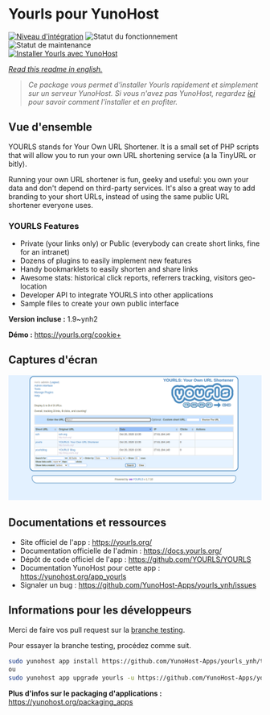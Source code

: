 <!--
N.B.: This README was automatically generated by https://github.com/YunoHost/apps/tree/master/tools/README-generator
It shall NOT be edited by hand.
-->

# Yourls pour YunoHost

[![Niveau d'intégration](https://dash.yunohost.org/integration/yourls.svg)](https://dash.yunohost.org/appci/app/yourls) ![Statut du fonctionnement](https://ci-apps.yunohost.org/ci/badges/yourls.status.svg) ![Statut de maintenance](https://ci-apps.yunohost.org/ci/badges/yourls.maintain.svg)  
[![Installer Yourls avec YunoHost](https://install-app.yunohost.org/install-with-yunohost.svg)](https://install-app.yunohost.org/?app=yourls)

*[Read this readme in english.](./README.md)*

> *Ce package vous permet d'installer Yourls rapidement et simplement sur un serveur YunoHost.
Si vous n'avez pas YunoHost, regardez [ici](https://yunohost.org/#/install) pour savoir comment l'installer et en profiter.*

## Vue d'ensemble

YOURLS stands for Your Own URL Shortener. It is a small set of PHP scripts that will allow you to run your own URL shortening service (a la TinyURL or bitly).

Running your own URL shortener is fun, geeky and useful: you own your data and don't depend on third-party services. It's also a great way to add branding to your short URLs, instead of using the same public URL shortener everyone uses.

### YOURLS Features

- Private (your links only) or Public (everybody can create short links, fine for an intranet)
- Dozens of plugins to easily implement new features
- Handy bookmarklets to easily shorten and share links
- Awesome stats: historical click reports, referrers tracking, visitors geo-location
- Developer API to integrate YOURLS into other applications
- Sample files to create your own public interface


**Version incluse :** 1.9~ynh2

**Démo :** https://yourls.org/cookie+

## Captures d'écran

![Capture d'écran de Yourls](./doc/screenshots/p4.png)

## Documentations et ressources

* Site officiel de l'app : <https://yourls.org/>
* Documentation officielle de l'admin : <https://docs.yourls.org/>
* Dépôt de code officiel de l'app : <https://github.com/YOURLS/YOURLS>
* Documentation YunoHost pour cette app : <https://yunohost.org/app_yourls>
* Signaler un bug : <https://github.com/YunoHost-Apps/yourls_ynh/issues>

## Informations pour les développeurs

Merci de faire vos pull request sur la [branche testing](https://github.com/YunoHost-Apps/yourls_ynh/tree/testing).

Pour essayer la branche testing, procédez comme suit.

``` bash
sudo yunohost app install https://github.com/YunoHost-Apps/yourls_ynh/tree/testing --debug
ou
sudo yunohost app upgrade yourls -u https://github.com/YunoHost-Apps/yourls_ynh/tree/testing --debug
```

**Plus d'infos sur le packaging d'applications :** <https://yunohost.org/packaging_apps>

